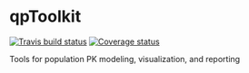 # qpToolkit


<!-- badges: start -->
[![Travis build status](https://travis-ci.com/qPharmetra/qpToolkit.svg?branch=master)](https://travis-ci.com/qPharmetra/qpToolkit)
[![Coverage status](https://codecov.io/gh/qPharmetra/qpToolkit/branch/master/graph/badge.svg)](https://codecov.io/github/qPharmetra/qpToolkit?branch=master)
<!-- badges: end -->

Tools for population PK modeling, visualization, and reporting
